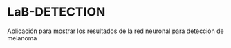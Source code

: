 # LaB-DETECTION
Aplicación para mostrar los resultados de la red neuronal para detección de melanoma
